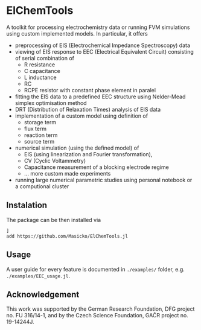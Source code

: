 # ElChemTools

A toolkit for processing electrochemistry data or running FVM simulations using custom implemented models. In particular, it offers
- preprocessing of EIS (Electrochemical Impedance Spectroscopy) data
- viewing of EIS response to EEC (Electrical Equivalent Circuit) consisting of serial combination of
  - R resistance
  - C capacitance
  - L inductance
  - RC
  - RCPE resistor with constant phase element in paralel
- fitting the EIS data to a predefined EEC structure using Nelder-Mead simplex optimisation method
- DRT (Distribution of Relaxation Times) analysis of EIS data
- implementation of a custom model using definition of 
  - storage term
  - flux term
  - reaction term
  - source term
- numerical simulation (using the defined model) of 
  - EIS (using linearization and Fourier transformation), 
  - CV (Cyclic Voltammetry)
  - Capacitance measurement of a blocking electrode regime
  - ... more custom made experiments
- running large numerical parametric studies using personal notebook or a computional cluster
  
## Instalation

The package can be then installed via
```julialang
]
add https://github.com/Masicko/ElChemTools.jl
```

## Usage

A user guide for every feature is documented in `./examples/` folder, e.g. `./examples/EEC_usage.jl`.

## Acknowledgement

This work was supported by the German Research Foundation, DFG project no. FU 316/14-1, and by the Czech Science Foundation, GAČR project no. 19-14244J.





